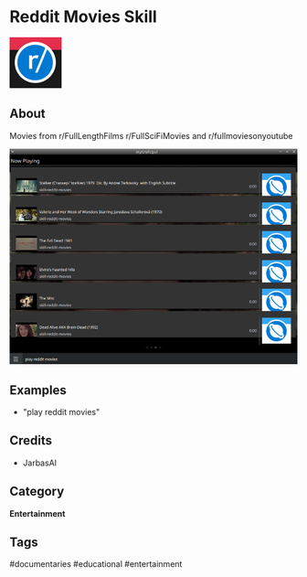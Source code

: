 # Reddit Movies Skill

![](./ui/logo.png)

## About 

Movies from r/FullLengthFilms r/FullSciFiMovies and r/fullmoviesonyoutube

![](./gui.png)

## Examples 

* "play reddit movies"


## Credits 
- JarbasAl

## Category
**Entertainment**

## Tags
#documentaries
#educational
#entertainment
